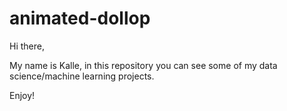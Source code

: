 # animated-dollop

Hi there, 

My name is Kalle, in this repository you can see some of my data science/machine learning projects.

Enjoy!
